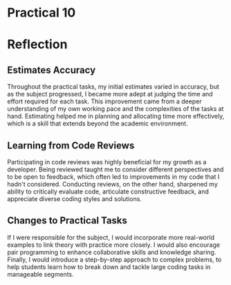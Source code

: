 # Practical 10
# Reflection

## Estimates Accuracy
Throughout the practical tasks, my initial estimates varied in accuracy, but as the subject progressed, I became more adept at judging the time and effort required for each task. This improvement came from a deeper understanding of my own working pace and the complexities of the tasks at hand. Estimating helped me in planning and allocating time more effectively, which is a skill that extends beyond the academic environment.

## Learning from Code Reviews
Participating in code reviews was highly beneficial for my growth as a developer. Being reviewed taught me to consider different perspectives and to be open to feedback, which often led to improvements in my code that I hadn't considered. Conducting reviews, on the other hand, sharpened my ability to critically evaluate code, articulate constructive feedback, and appreciate diverse coding styles and solutions.

## Changes to Practical Tasks
If I were responsible for the subject, I would incorporate more real-world examples to link theory with practice more closely. I would also encourage pair programming to enhance collaborative skills and knowledge sharing. Finally, I would introduce a step-by-step approach to complex problems, to help students learn how to break down and tackle large coding tasks in manageable segments.